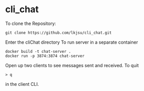 # cli_chat

To clone the Repository:
```
git clone https://github.com/lkjsu/cli_chat.git
```
Enter the cliChat directory
To run server in a separate container
```
docker build -t chat-server .
docker run -p 3874:3874 chat-server
```
Open up two clients to see messages sent and received.
To quit
```
> q
```
in the client CLI.
